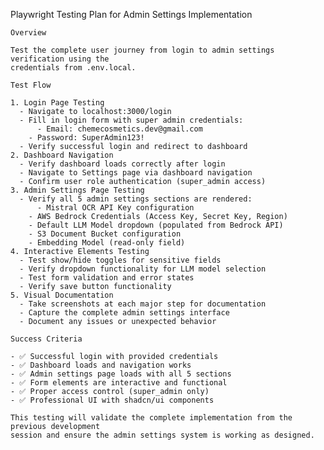 Playwright Testing Plan for Admin Settings Implementation

    Overview

    Test the complete user journey from login to admin settings verification using the 
    credentials from .env.local.

    Test Flow

    1. Login Page Testing
      - Navigate to localhost:3000/login
      - Fill in login form with super admin credentials:
          - Email: chemecosmetics.dev@gmail.com
        - Password: SuperAdmin123!
      - Verify successful login and redirect to dashboard
    2. Dashboard Navigation
      - Verify dashboard loads correctly after login
      - Navigate to Settings page via dashboard navigation
      - Confirm user role authentication (super_admin access)
    3. Admin Settings Page Testing
      - Verify all 5 admin settings sections are rendered:
          - Mistral OCR API Key configuration
        - AWS Bedrock Credentials (Access Key, Secret Key, Region)
        - Default LLM Model dropdown (populated from Bedrock API)
        - S3 Document Bucket configuration
        - Embedding Model (read-only field)
    4. Interactive Elements Testing
      - Test show/hide toggles for sensitive fields
      - Verify dropdown functionality for LLM model selection
      - Test form validation and error states
      - Verify save button functionality
    5. Visual Documentation
      - Take screenshots at each major step for documentation
      - Capture the complete admin settings interface
      - Document any issues or unexpected behavior

    Success Criteria

    - ✅ Successful login with provided credentials
    - ✅ Dashboard loads and navigation works
    - ✅ Admin settings page loads with all 5 sections
    - ✅ Form elements are interactive and functional
    - ✅ Proper access control (super_admin only)
    - ✅ Professional UI with shadcn/ui components

    This testing will validate the complete implementation from the previous development 
    session and ensure the admin settings system is working as designed.